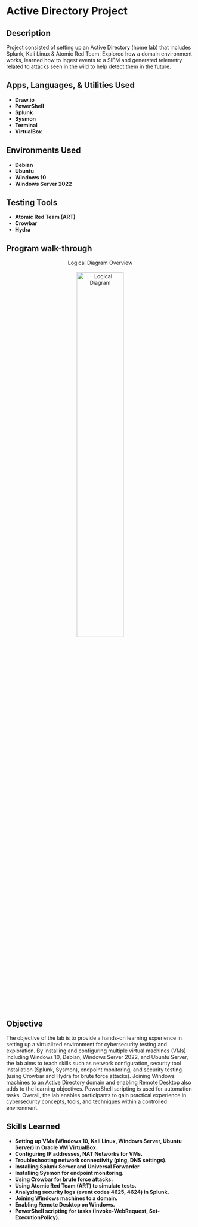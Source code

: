 <h1>Active Directory Project</h1>


<h2>Description</h2>
Project consisted of setting up an Active Directory (home lab) that includes Splunk, Kali Linux & Atomic Red Team. Explored how a domain environment works, learned how to ingest events to a SIEM and generated telemetry related to attacks seen in the wild to help detect them in the future.
<br />


<h2>Apps, Languages, & Utilities Used</h2>

- <b>Draw.io</b>
- <b>PowerShell</b>
- <b>Splunk</b>
- <b>Sysmon</b>
- <b>Terminal</b>
- <b>VirtualBox</b>

<h2>Environments Used </h2>

- <b>Debian</b>
- <b>Ubuntu</b> 
- <b>Windows 10</b>
- <b>Windows Server 2022</b>

<h2>Testing Tools </h2>

- <b>Atomic Red Team (ART)</b> 
- <b>Crowbar</b>
- <b>Hydra</b> 


<h2>Program walk-through</h2>
<p align="center">
Logical Diagram Overview </br>
</br>
<img src="https://i.imgur.com/ClzXIvc.png" height="50%" width="50%" alt="Logical Diagram"/>
<br />
<br />

<h2>Objective</h2>
The objective of the lab is to provide a hands-on learning experience in setting up a virtualized environment for cybersecurity testing and exploration. By installing and configuring multiple virtual machines (VMs) including Windows 10, Debian, Windows Server 2022, and Ubuntu Server, the lab aims to teach skills such as network configuration, security tool installation (Splunk, Sysmon), endpoint monitoring, and security testing (using Crowbar and Hydra for brute force attacks). Joining Windows machines to an Active Directory domain and enabling Remote Desktop also adds to the learning objectives. PowerShell scripting is used for automation tasks. Overall, the lab enables participants to gain practical experience in cybersecurity concepts, tools, and techniques within a controlled environment.

<h2>Skills Learned</h2>

- <b>Setting up VMs (Windows 10, Kali Linux, Windows Server, Ubuntu Server) in Oracle VM VirtualBox.</b>
- <b>Configuring IP addresses, NAT Networks for VMs.</b>
- <b>Troubleshooting network connectivity (ping, DNS settings).</b>
- <b>Installing Splunk Server and Universal Forwarder.</b>
- <b>Installing Sysmon for endpoint monitoring.</b>
- <b>Using Crowbar for brute force attacks.</b>
- <b>Using Atomic Red Team (ART) to simulate tests.</b>
- <b>Analyzing security logs (event codes 4625, 4624) in Splunk.</b>
- <b>Joining Windows machines to a domain.</b>
- <b>Enabling Remote Desktop on Windows.</b>
- <b>PowerShell scripting for tasks (Invoke-WebRequest, Set-ExecutionPolicy).</b>



<!--
 ```diff
- text in red
+ text in green
! text in orange
# text in gray
@@ text in purple (and bold)@@
```
--!>
